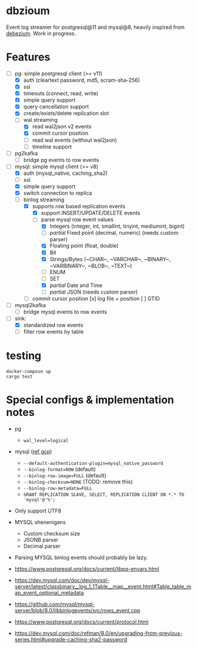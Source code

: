 # dbzioum

Event log streamer for postgresql@11 and mysql@8, heavily inspired from [debezium](https://debezium.io/). Work in progress.

# Features

- [ ] pg: simple postgresql client (>= v11)
  - [x] auth (cleartext password, md5, scram-sha-256)
  - [x] ssl
  - [x] timeouts (connect, read, write)
  - [x] simple query support
  - [x] query cancellation support
  - [x] create/exists/delete replication slot
  - [ ] wal streaming
    - [x] read wal2json v2 events
    - [x] commit cursor position
    - [ ] read wal events (without wal2json)
    - [ ] timeline support
- [ ] pg2kafka
  - [ ] bridge pg events to row events
- [ ] mysql: simple mysql client (>= v8)
  - [x] auth (mysql_native, caching_sha2)
  - [ ] ssl
  - [x] simple query support
  - [x] switch connection to replica
  - [ ] binlog streaming
    - [x] supports row based replication events
      - [x] support INSERT/UPDATE/DELETE events
      - [ ] parse mysql row event values
        - [x] Integers (integer, int, smallint, tinyint, mediumint, bigint)
        - [ ] _partial_ Fixed point (decimal, numeric) (needs custom parser)
        - [x] Floating point (float, double)
        - [x] Bit
        - [x] Strings/Bytes (~CHAR~, ~VARCHAR~, ~BINARY~, ~VARBINARY~, ~BLOB~, ~TEXT~)
        - [ ] ENUM
        - [ ] SET
        - [x] _partial_ Date and Time
        - [ ] _partial_ JSON (needs custom parser)
    - [ ] commit cursor position
          [x] log file + position
          [ ] GTID
- [ ] mysql2kafka
  - [ ] bridge mysql events to row events
- [ ] sink:
  - [x] standardized row events
  - [ ] filter row events by table

# testing

```
docker-compose up
cargo test
```

# Special configs & implementation notes

- pg
  - `wal_level=logical`
- mysql ([ref gcp](https://cloud.google.com/datastream/docs/configure-your-source-mysql-database))

  - `--default-authentication-plugin=mysql_native_password`
  - `--binlog-format=ROW` (default)
  - `--binlog-row-image=FULL` (default)
  - `--binlog-checksum=NONE` (TODO: remove this)
  - `--binlog-row-metadata=FULL`
  - `GRANT REPLICATION SLAVE, SELECT, REPLICATION CLIENT ON *.* TO 'mysql'@'%';`

- Only support UTF8
- MYSQL shenenigans
  - Custom checksum size
  - JSONB parser
  - Decimal parser
- Parsing MYSQL binlog events should probably be lazy.
- https://www.postgresql.org/docs/current/libpq-envars.html
- https://dev.mysql.com/doc/dev/mysql-server/latest/classbinary__log_1_1Table__map__event.html#Table_table_map_event_optional_metadata
- https://github.com/mysql/mysql-server/blob/8.0/libbinlogevents/src/rows_event.cpp
- https://www.postgresql.org/docs/current/protocol.html
- https://dev.mysql.com/doc/refman/8.0/en/upgrading-from-previous-series.html#upgrade-caching-sha2-password

